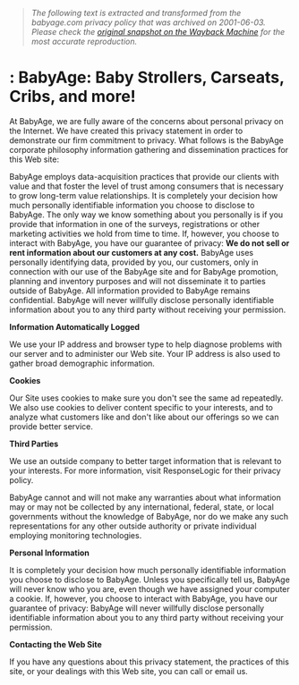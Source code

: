 > *The following text is extracted and transformed from the babyage.com privacy policy that was archived on 2001-06-03. Please check the [original snapshot on the Wayback Machine](https://web.archive.org/web/20010603051940id_/http%3A//www.babyage.com/help/Privacy.asp) for the most accurate reproduction.*

# : BabyAge: Baby Strollers, Carseats, Cribs, and more!

At BabyAge, we are fully aware of the concerns about personal privacy on the Internet. We have created this privacy statement in order to demonstrate our firm commitment to privacy. What follows is the BabyAge corporate philosophy information gathering and dissemination practices for this Web site: 

BabyAge employs data-acquisition practices that provide our clients with value and that foster the level of trust among consumers that is necessary to grow long-term value relationships. It is completely your decision how much personally identifiable information you choose to disclose to BabyAge. The only way we know something about you personally is if you provide that information in one of the surveys, registrations or other marketing activities we hold from time to time. If, however, you choose to interact with BabyAge, you have our guarantee of privacy: **We do not sell or rent information about our customers at any cost.** BabyAge uses personally identifying data, provided by you, our customers, only in connection with our use of the BabyAge site and for BabyAge promotion, planning and inventory purposes and will not disseminate it to parties outside of BabyAge. All information provided to BabyAge remains confidential. BabyAge will never willfully disclose personally identifiable information about you to any third party without receiving your permission. 

**Information Automatically Logged**

We use your IP address and browser type to help diagnose problems with our server and to administer our Web site. Your IP address is also used to gather broad demographic information. 

**Cookies**

Our Site uses cookies to make sure you don't see the same ad repeatedly. We also use cookies to deliver content specific to your interests, and to analyze what customers like and don't like about our offerings so we can provide better service. 

**Third Parties**

We use an outside company to better target information that is relevant to your interests. For more information, visit ResponseLogic for their privacy policy. 

BabyAge cannot and will not make any warranties about what information may or may not be collected by any international, federal, state, or local governments without the knowledge of BabyAge, nor do we make any such representations for any other outside authority or private individual employing monitoring technologies. 

**Personal Information**

It is completely your decision how much personally identifiable information you choose to disclose to BabyAge. Unless you specifically tell us, BabyAge will never know who you are, even though we have assigned your computer a cookie. If, however, you choose to interact with BabyAge, you have our guarantee of privacy: BabyAge will never willfully disclose personally identifiable information about you to any third party without receiving your permission. 

**Contacting the Web Site**

If you have any questions about this privacy statement, the practices of this site, or your dealings with this Web site, you can call or email us. 
